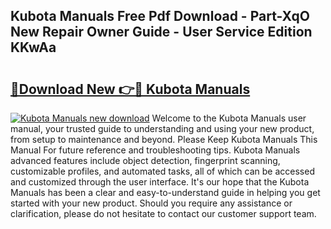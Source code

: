## Kubota Manuals Free Pdf Download - Part-XqO New Repair Owner Guide - User Service Edition KKwAa

# <h2><a href="http://bc87243.oget.top/?id=Kubota+Manuals">🔗Download New 👉🔴 Kubota Manuals</a></h2>

[![Kubota Manuals new download](https://i.imgur.com/5g1atiW.png)](http://bc87243.oget.top/?id=Kubota+Manuals)
Welcome to the Kubota Manuals user manual, your trusted guide to understanding and using your new product, from setup to maintenance and beyond. Please Keep Kubota Manuals This Manual For future reference and troubleshooting tips. Kubota Manuals advanced features include object detection, fingerprint scanning, customizable profiles, and automated tasks, all of which can be accessed and customized through the user interface. It's our hope that the Kubota Manuals has been a clear and easy-to-understand guide in helping you get started with your new product. Should you require any assistance or clarification, please do not hesitate to contact our customer support team.
